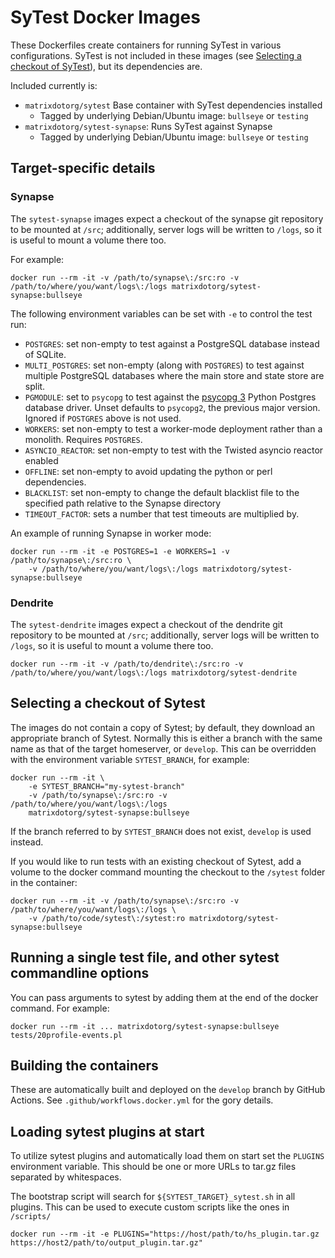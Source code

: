 # SyTest Docker Images

These Dockerfiles create containers for running SyTest in various
configurations. SyTest is not included in these images (see
[Selecting a checkout of SyTest](#selecting-a-sytest-checkout)),
but its dependencies are.

Included currently is:

- `matrixdotorg/sytest` Base container with SyTest dependencies installed
  - Tagged by underlying Debian/Ubuntu image: `bullseye` or `testing`
- `matrixdotorg/sytest-synapse`: Runs SyTest against Synapse
  - Tagged by underlying Debian/Ubuntu image: `bullseye` or `testing`

## Target-specific details

### Synapse

The `sytest-synapse` images expect a checkout of the synapse git repository to
be mounted at `/src`; additionally, server logs will be written to `/logs`, so
it is useful to mount a volume there too.

For example:

```
docker run --rm -it -v /path/to/synapse\:/src:ro -v /path/to/where/you/want/logs\:/logs matrixdotorg/sytest-synapse:bullseye
```

The following environment variables can be set with `-e` to control the test run:

- `POSTGRES`: set non-empty to test against a PostgreSQL database instead of SQLite.
- `MULTI_POSTGRES`: set non-empty (along with `POSTGRES`) to test against multiple
  PostgreSQL databases where the main store and state store are split.
- `PGMODULE`: set to `psycopg` to test against the
  [psycopg 3](https://www.psycopg.org/psycopg3/)
  Python Postgres database driver. Unset defaults to `psycopg2`, the previous
  major version. Ignored if `POSTGRES` above is not used.
- `WORKERS`: set non-empty to test a worker-mode deployment rather than a
  monolith. Requires `POSTGRES`.
- `ASYNCIO_REACTOR`: set non-empty to test with the Twisted asyncio reactor enabled
- `OFFLINE`: set non-empty to avoid updating the python or perl dependencies.
- `BLACKLIST`: set non-empty to change the default blacklist file to the
  specified path relative to the Synapse directory
- `TIMEOUT_FACTOR`: sets a number that test timeouts are multiplied by.

An example of running Synapse in worker mode:

```
docker run --rm -it -e POSTGRES=1 -e WORKERS=1 -v /path/to/synapse\:/src:ro \
    -v /path/to/where/you/want/logs\:/logs matrixdotorg/sytest-synapse:bullseye
```

### Dendrite

The `sytest-dendrite` images expect a checkout of the dendrite git repository to
be mounted at `/src`; additionally, server logs will be written to `/logs`, so
it is useful to mount a volume there too.

```
docker run --rm -it -v /path/to/dendrite\:/src:ro -v /path/to/where/you/want/logs\:/logs matrixdotorg/sytest-dendrite
```

## Selecting a checkout of Sytest

The images do not contain a copy of Sytest; by default, they download
an appropriate branch of Sytest. Normally this is either a branch with
the same name as that of the target homeserver, or `develop`.
This can be overridden with the environment variable `SYTEST_BRANCH`,
for example:

```
docker run --rm -it \
    -e SYTEST_BRANCH="my-sytest-branch"
    -v /path/to/synapse\:/src:ro -v /path/to/where/you/want/logs\:/logs
    matrixdotorg/sytest-synapse:bullseye
```

If the branch referred to by `SYTEST_BRANCH` does not exist, `develop` is used
instead.

If you would like to run tests with an existing checkout of Sytest, add a
volume to the docker command mounting the checkout to the `/sytest` folder in
the container:

```
docker run --rm -it -v /path/to/synapse\:/src:ro -v /path/to/where/you/want/logs\:/logs \
    -v /path/to/code/sytest\:/sytest:ro matrixdotorg/sytest-synapse:bullseye
```

## Running a single test file, and other sytest commandline options

You can pass arguments to sytest by adding them at the end of the
docker command. For example:

```
docker run --rm -it ... matrixdotorg/sytest-synapse:bullseye tests/20profile-events.pl
```

## Building the containers

These are automatically built and deployed on the `develop` branch by GitHub Actions.
See `.github/workflows.docker.yml` for the gory details.

## Loading sytest plugins at start

To utilize sytest plugins and automatically load them on start set the `PLUGINS` environment variable.
This should be one or more URLs to tar.gz files separated by whitespaces.

The bootstrap script will search for `${SYTEST_TARGET}_sytest.sh` in all plugins. This can be used to
execute custom scripts like the ones in `/scripts/`

```
docker run --rm -it -e PLUGINS="https://host/path/to/hs_plugin.tar.gz https://host2/path/to/output_plugin.tar.gz"
```
